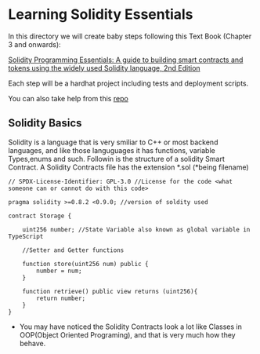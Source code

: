 # Learning Solidity Essentials

In this directory we will create baby steps following this Text Book (Chapter 3 and onwards):

[Solidity Programming Essentials: A guide to building smart contracts and tokens using the widely used Solidity language, 2nd Edition](https://www.amazon.com/Solidity-Programming-Essentials-building-contracts/dp/1803231181/ref=sr_1_2_sspa)

Each step will be a hardhat project including tests and deployment scripts.

You can also take help from this [repo](https://github.com/panaverse/defi-dapps-solidity-smart-contracts)

## Solidity Basics
Solidity is a language that is very smiliar to C++ or most backend languages, and like those languguages it has functions, variable Types,enums and such. Followin is the structure of a solidity Smart Contract.
A Solidity Contracts file has the extension *.sol (*being filename)
```
// SPDX-License-Identifier: GPL-3.0 //License for the code <what someone can or cannot do with this code>

pragma solidity >=0.8.2 <0.9.0; //version of soldity used

contract Storage {

    uint256 number; //State Variable also known as global variable in TypeScript

    //Setter and Getter functions

    function store(uint256 num) public { 
        number = num;
    }

    function retrieve() public view returns (uint256){
        return number;
    }
}
```


- You may have noticed the Solidity Contracts look a lot like Classes in OOP(Object Oriented Programing), and that is very much how they behave.
